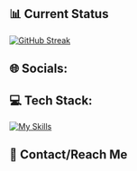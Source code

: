 

## 📊 Current Status

[![GitHub Streak](https://github-readme-streak-stats.herokuapp.com?user=Priyanka-Das-Dipa&theme=react&hide_border=true&border_radius=4.9)](https://git.io/streak-stats)

## 🌐 Socials:

## 💻 Tech Stack:

[![My Skills](https://skillicons.dev/icons?i=js,html,css,firebase,git,github,mongodb,tailwind,vercel,vite,nodejs)](https://skillicons.dev)

## 📧 Contact/Reach Me
